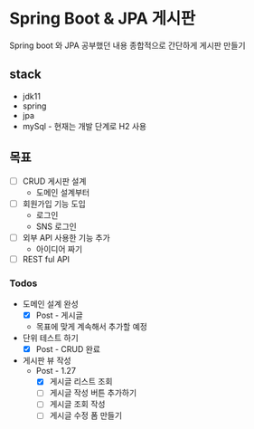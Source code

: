 # Spring Boot & JPA 게시판
Spring boot 와 JPA 공부했던 내용 종합적으로 간단하게 게시판 만들기

## stack
* jdk11
* spring
* jpa
* mySql - 현재는 개발 단계로 H2 사용

## 목표
 * [ ] CRUD 게시판 설계
   * 도메인 설계부터
 * [ ] 회원가입 기능 도입
   * 로그인
   * SNS 로그인
 * [ ] 외부 API 사용한 기능 추가
   * 아이디어 짜기
 * [ ] REST ful API 

### Todos
 * 도메인 설계 완성
   * [x] Post - 게시글
   * 목표에 맞게 계속해서 추가할 예정
 * 단위 테스트 하기
   * [x] Post - CRUD 완료
 * 게시판 뷰 작성
   * Post - 1.27
     * [x] 게시글 리스트 조회
     * [ ] 게시글 작성 버튼 추가하기
     * [ ] 게시글 조회 작성
     * [ ] 게시글 수정 폼 만들기

